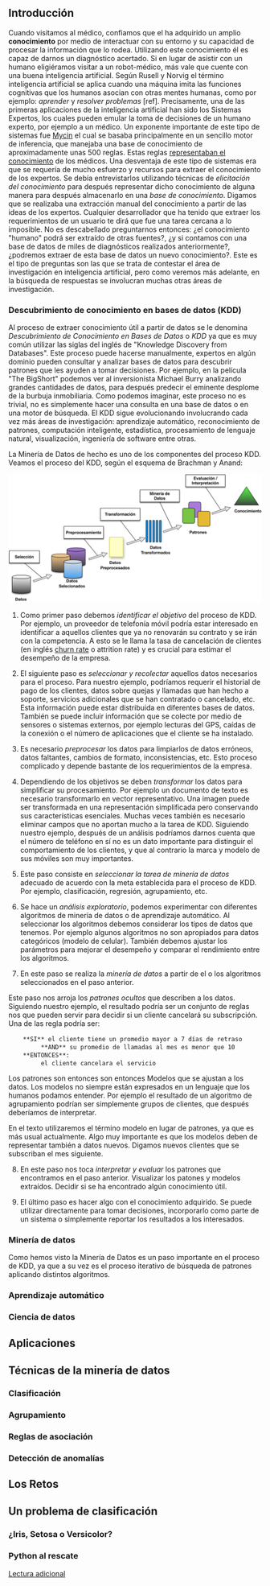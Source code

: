 ## Introducción
Cuando visitamos al médico, confiamos que el ha adquirido un amplio **conocimiento** por medio de interactuar con su entorno y su capacidad de procesar la información que lo rodea. Utilizando este conocimiento él es capaz de darnos un diagnóstico acertado. Si en lugar de asistir con un humano eligiéramos visitar a un robot-médico, más vale que cuente con una buena inteligencia artificial. Según Rusell y Norvig el término inteligencia artificial se aplica cuando una máquina imita las funciones cognitivas que los humanos asocian con otras mentes humanas, como por ejemplo: *aprender* y *resolver problemas* [ref]. Precisamente, una de las primeras aplicaciones de la inteligencia artificial han sido los Sistemas Expertos, los cuales pueden emular la toma de decisiones de un humano experto, por ejemplo a un médico. Un exponente importante de este tipo de sistemas fue  [Mycin](https://es.wikipedia.org/wiki/Mycin) el cual se basaba principalmente en un sencillo motor de inferencia, que manejaba una base de conocimiento de aproximadamente unas 500 reglas. Estas reglas [representaban el conocimiento](https://es.wikipedia.org/wiki/Representaci%C3%B3n_del_conocimiento) de los médicos. Una desventaja de este tipo de sistemas era que se requería de mucho esfuerzo y recursos para extraer el conocimiento de los expertos. Se debía entrevistarlos utilizando técnicas de *elicitación del conocimiento* para después representar dicho conocimiento de alguna manera para después   almacenarlo en una *base de conocimiento*. Digamos que se realizaba una extracción manual del conocimiento a partir de las ideas de los expertos. Cualquier desarrollador que ha tenido que extraer los requerimientos de un usuario te dirá que fue una tarea cercana a lo imposible. No es descabellado preguntarnos entonces: ¿el conocimiento "humano" podrá ser extraído  de otras fuentes?, ¿y si contamos con una base de datos de miles de diagnósticos realizados anteriormente?, ¿podremos extraer de esta base de datos un nuevo conocimiento?. Este es el tipo de preguntas son las que se trata de contestar el área de investigación en inteligencia artificial, pero como veremos más adelante, en la búsqueda de respuestas se involucran muchas otras áreas de investigación.

### Descubrimiento de conocimiento en bases de datos (KDD)
Al proceso de extraer conocimiento útil a partir de datos se le denomina *Descubrimiento de Conocimiento en Bases de Datos* o *KDD* ya que es muy común utilizar las siglas del inglés de "Knowledge Discovery from Databases". Este proceso puede hacerse manualmente, expertos en algún dominio pueden consultar y analizar bases de datos para descubrir patrones que les ayuden a tomar decisiones. Por ejemplo, en la película "The BigShort" podemos ver al inversionista Michael Burry analizando grandes cantidades de datos, para después predecir el eminente desplome de la burbuja inmobiliaria. Como podemos imaginar, este proceso no es trivial, no es simplemente hacer una consulta en una base de datos o en una motor de búsqueda. El KDD sigue evolucionando involucrando cada vez más áreas de investigación: aprendizaje automático, reconocimiento de patrones, computación inteligente, estadística, procesamiento de lenguaje natural, visualización, ingeniería de software entre otras.

La Minería de Datos de hecho es uno de los componentes del proceso KDD.
Veamos el proceso del KDD, según el esquema de Brachman y Anand:

![El procesos del KDD según Brachman y Anand](../img/Proceso-KDD.png)

1. Como primer paso debemos *identificar el objetivo* del proceso de KDD. Por ejemplo, un proveedor de telefonía móvil podría estar interesado en identificar a aquellos clientes que ya no renovarán su contrato y se irán con la competencia. A esto se le llama la tasa de cancelación de clientes (en inglés [churn rate](https://en.wikipedia.org/wiki/Churn_rate) o attrition rate) y es crucial para estimar el desempeño de la empresa.

2. El siguiente paso es *seleccionar y recolectar* aquellos datos necesarios para el proceso. Para nuestro ejemplo, podríamos requerir el historial de pago de los clientes, datos sobre quejas y llamadas que han hecho a soporte, servicios adicionales que se han contratado o cancelado, etc. Esta información puede estar distribuida en diferentes bases de datos. También se puede incluir información que se colecte por medio de sensores o sistemas externos, por ejemplo lecturas del GPS, caídas de la conexión o el número de aplicaciones que el cliente se ha instalado.

3. Es necesario *preprocesar* los datos para limpiarlos de datos erróneos, datos faltantes, cambios de formato, inconsistencias, etc. Esto proceso complicado y depende bastante de los requerimientos de la empresa.

4. Dependiendo de los objetivos se deben *transformar* los datos para simplificar su procesamiento. Por ejemplo un documento de texto es necesario transformarlo en vector representativo. Una imagen puede ser transformada en una representación simplificada pero conservando sus características esenciales. Muchas veces también es necesario eliminar campos que no aportan mucho a la tarea de KDD. Siguiendo nuestro ejemplo, después de un análisis podríamos darnos cuenta que el número de teléfono en sí no es un dato importante para distinguir el comportamiento de los clientes, y que al contrario la marca y modelo de sus móviles son muy importantes.

5. Este paso consiste en *seleccionar la tarea de minería de datos* adecuado de acuerdo con la meta establecida para el proceso de KDD. Por ejemplo, clasificación, regresión, agrupamiento, etc.

6. Se hace un *análisis exploratorio*, podemos experimentar con diferentes  algoritmos de minería de datos o de aprendizaje automático. Al seleccionar los algoritmos debemos considerar los tipos de datos que tenemos. Por ejemplo algunos algoritmos no son apropiados para datos categóricos (modelo de celular). También debemos ajustar los parámetros para mejorar el desempeño y comparar el rendimiento entre los algoritmos.

7. En este paso se realiza la *minería de datos* a partir de el o los algoritmos seleccionados en el paso anterior.

Este paso nos arroja los *patrones ocultos* que describen a los datos. Siguiendo nuestro ejemplo, el resultado podría ser un conjunto de reglas nos que pueden servir para decidir si un cliente cancelará su subscripción. Una de las regla podría ser:
```
    **SI** el cliente tiene un promedio mayor a 7 días de retraso
         **AND** su promedio de llamadas al mes es menor que 10
    **ENTONCES**:
         el cliente cancelara el servicio
```
Los patrones son entonces son entonces Modelos que se ajustan a los datos. Los modelos no siempre están expresados en un lenguaje que los humanos podamos entender. Por ejemplo el resultado de un algoritmo de agrupamiento podrían ser simplemente grupos de clientes, que después deberíamos de interpretar.

En el texto utilizaremos el término modelo en lugar de patrones, ya que es más usual actualmente. Algo muy importante es que los modelos deben de representar también a datos nuevos. Digamos nuevos clientes que se subscriban el mes siguiente.       

8. En este paso nos toca *interpretar y evaluar* los patrones que encontramos en el paso anterior. Visualizar los patones y modelos extraídos. Decidir si se ha encontrado algún conocimiento útil.

9. El último paso es hacer algo con el conocimiento adquirido. Se puede utilizar directamente para tomar decisiones, incorporarlo como parte de un sistema o simplemente reportar los resultados a los interesados.

### Minería de datos
Como hemos visto la Minería de Datos es un paso importante en el proceso de KDD, ya que a su vez es el proceso iterativo de búsqueda de patrones aplicando distintos algoritmos.

### Aprendizaje automático

### Ciencia de datos

## Aplicaciones

## Técnicas de la minería de datos
### Clasificación
### Agrupamiento
### Reglas de asociación
### Detección de anomalías

## Los Retos





## Un problema de clasificación

### ¿Iris, Setosa o Versicolor?

### Python al rescate


[Lectura adicional](http://www.kdnuggets.com/gpspubs/aimag-kdd-overview-1996-Fayyad.pdf)
